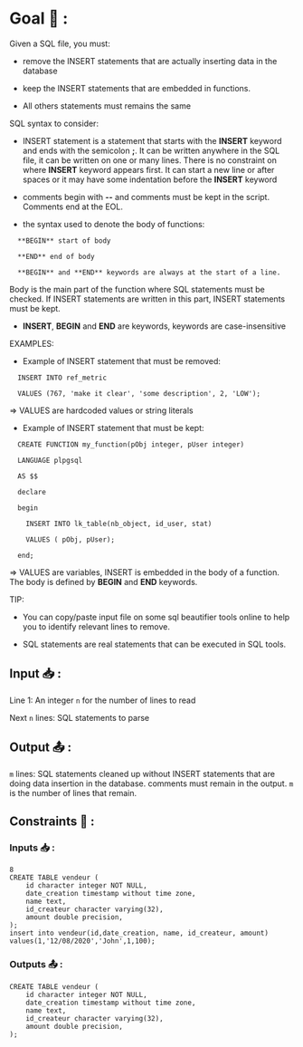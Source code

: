 # Goal 🎯 :

Given a SQL file, you must:

- remove the INSERT statements that are actually inserting data in the database

- keep the INSERT statements that are embedded in functions.

- All others statements must remains the same 



SQL syntax to consider:

- INSERT statement is a statement that starts with the **INSERT** keyword and ends with the semicolon **;**. It can be written anywhere in the SQL file, it can be written on one or many lines. There is no constraint on where **INSERT** keyword appears first. It can start a new line or after spaces or it may have some indentation before the **INSERT** keyword

- comments begin with **--** and comments must be kept in the script. Comments end at the EOL.

- the syntax used to denote the body  of functions: 


```
  **BEGIN** start of body

  **END** end of body

  **BEGIN** and **END** keywords are always at the start of a line.
```




Body is the main part of the function where SQL statements must be checked. If INSERT statements are written in this part, INSERT statements must be kept.

- **INSERT**, **BEGIN** and **END** are keywords, keywords are case-insensitive



EXAMPLES:

- Example of INSERT statement that must be removed:


```
  INSERT INTO ref_metric 

  VALUES (767, 'make it clear', 'some description', 2, 'LOW');
```


  =&gt; VALUES are hardcoded values or string literals



- Example of INSERT statement that must be kept:


```
  CREATE FUNCTION my_function(pObj integer, pUser integer) 

  LANGUAGE plpgsql

  AS $$

  declare

  begin 

    INSERT INTO lk_table(nb_object, id_user, stat) 

    VALUES ( pObj, pUser);

  end;
```


  =&gt; VALUES are variables, INSERT is embedded in the body of a function. The body is defined by **BEGIN** and **END** keywords.





TIP: 

- You can copy/paste input file on some sql beautifier tools online to help you to identify relevant lines to remove.

- SQL statements are real statements that can be executed in SQL tools.

## Input 📥 :

Line 1: An integer `n` for the number of lines to read

Next `n` lines: SQL statements to parse

## Output 📤 :

`m` lines: SQL statements cleaned up without INSERT statements that are doing data insertion in the database. comments must remain in the output. `m` is the number of lines that remain.

##  Constraints 📏 :



### Inputs 📥 :


```
8
CREATE TABLE vendeur (
    id character integer NOT NULL,
    date_creation timestamp without time zone,
    name text,
    id_createur character varying(32),
    amount double precision,
);
insert into vendeur(id,date_creation, name, id_createur, amount) values(1,'12/08/2020','John',1,100);
```


### Outputs 📤 :


```
CREATE TABLE vendeur (
    id character integer NOT NULL,
    date_creation timestamp without time zone,
    name text,
    id_createur character varying(32),
    amount double precision,
);
```
